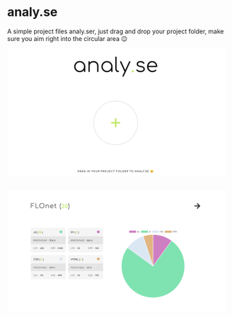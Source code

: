 # analy.se

A simple project files analy.ser, just drag and drop your project folder, make sure you aim right into the circular area :wink: 

![dashboard](dashboard.png)
##
![dropzone](dropzone2.png)



